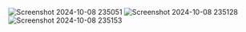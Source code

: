 ![Screenshot 2024-10-08 235051](https://github.com/user-attachments/assets/b37cb029-0ab0-4882-95d3-8fd980279823)
![Screenshot 2024-10-08 235128](https://github.com/user-attachments/assets/c46d9ffe-eb38-47d9-8772-f9f375c07164)
![Screenshot 2024-10-08 235153](https://github.com/user-attachments/assets/0318573f-026a-42cb-9609-86e836c6555f)


